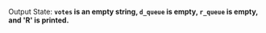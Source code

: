 Output State: **`votes` is an empty string, `d_queue` is empty, `r_queue` is empty, and 'R' is printed.**